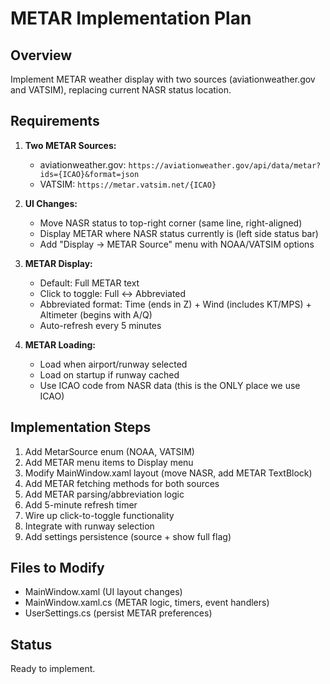 # METAR Implementation Plan

## Overview
Implement METAR weather display with two sources (aviationweather.gov and VATSIM), replacing current NASR status location.

## Requirements
1. **Two METAR Sources:**
   - aviationweather.gov: `https://aviationweather.gov/api/data/metar?ids={ICAO}&format=json`
   - VATSIM: `https://metar.vatsim.net/{ICAO}`

2. **UI Changes:**
   - Move NASR status to top-right corner (same line, right-aligned)
   - Display METAR where NASR status currently is (left side status bar)
   - Add "Display → METAR Source" menu with NOAA/VATSIM options

3. **METAR Display:**
   - Default: Full METAR text
   - Click to toggle: Full ↔ Abbreviated
   - Abbreviated format: Time (ends in Z) + Wind (includes KT/MPS) + Altimeter (begins with A/Q)
   - Auto-refresh every 5 minutes

4. **METAR Loading:**
   - Load when airport/runway selected
   - Load on startup if runway cached
   - Use ICAO code from NASR data (this is the ONLY place we use ICAO)

## Implementation Steps
1. Add MetarSource enum (NOAA, VATSIM)
2. Add METAR menu items to Display menu
3. Modify MainWindow.xaml layout (move NASR, add METAR TextBlock)
4. Add METAR fetching methods for both sources
5. Add METAR parsing/abbreviation logic
6. Add 5-minute refresh timer
7. Wire up click-to-toggle functionality
8. Integrate with runway selection
9. Add settings persistence (source + show full flag)

## Files to Modify
- MainWindow.xaml (UI layout changes)
- MainWindow.xaml.cs (METAR logic, timers, event handlers)
- UserSettings.cs (persist METAR preferences)

## Status
Ready to implement.
